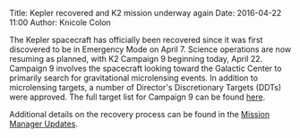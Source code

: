 Title: Kepler recovered and K2 mission underway again
Date: 2016-04-22 11:00
Author: Knicole Colon

The Kepler spacecraft has officially been recovered since it was
first discovered to be in Emergency Mode on April 7.  Science operations
are now resuming as planned, with K2 Campaign 9 beginning
today, April 22.  Campaign 9 involves the spacecraft looking toward
the Galactic Center to primarily search for gravitational microlensing
events.  In addition to microlensing targets, a number of Director's
Discretionary Targets (DDTs) were approved.  The full target
list for Campaign 9 can be found <a href="http://keplerscience.arc.nasa.gov/k2-approved-programs.html#campaign-9">here</a>.

Additional details on the recovery process can be found in the
<a href="http://www.nasa.gov/feature/ames/kepler/mission-manager-update-kepler-recovered-and-returned-to-the-k2-mission">Mission Manager Updates</a>.
